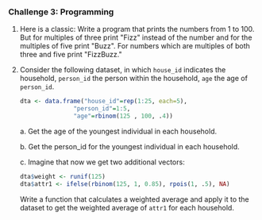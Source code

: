 ### Challenge 3: Programming

1. Here is a classic: Write a program that prints the numbers from 1 to 100. But
   for multiples of three print "Fizz" instead of the number and for the
   multiples of five print "Buzz". For numbers which are multiples of both three
   and five print "FizzBuzz."

2. Consider the following dataset, in which `house_id` indicates the household,
   `person_id` the person within the household, `age` the age of `person_id`.
   
   ```r
   dta <- data.frame("house_id"=rep(1:25, each=5),
		          "person_id"=1:5,
				  "age"=rbinom(125 , 100, .4))
   ```

	a. Get the age of the youngest individual in each household.

	b. Get the person_id for the youngest individual in each household.

	c. Imagine that now we get two additional vectors:

	```r
	dta$weight <- runif(125)
	dta$attr1 <- ifelse(rbinom(125, 1, 0.85), rpois(1, .5), NA)
	```

	Write a function that calculates a weighted average and apply it to the dataset to get the weighted average of `attr1` for each household.

